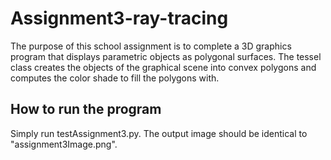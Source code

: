 # Assignment3-ray-tracing
The purpose of this school assignment is to complete a 3D graphics program that displays parametric objects as polygonal surfaces. The tessel class creates the objects of the graphical scene into convex polygons and computes the color shade to fill the polygons with.

## How to run the program
Simply run testAssignment3.py. The output image should be identical to "assignment3Image.png".
